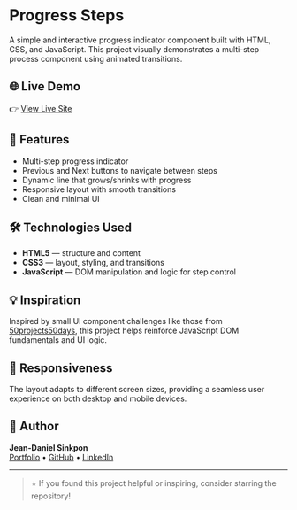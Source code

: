 # Progress Steps

A simple and interactive progress indicator component built with HTML, CSS, and JavaScript. This project visually demonstrates a multi-step process component using animated transitions.

## 🌐 Live Demo

👉 [View Live Site](https://dani-sink.github.io/progress-steps/)

## 📌 Features

- Multi-step progress indicator
- Previous and Next buttons to navigate between steps
- Dynamic line that grows/shrinks with progress
- Responsive layout with smooth transitions
- Clean and minimal UI

## 🛠 Technologies Used

- **HTML5** — structure and content
- **CSS3** — layout, styling, and transitions
- **JavaScript** — DOM manipulation and logic for step control

## 💡 Inspiration

Inspired by small UI component challenges like those from [50projects50days](https://50projects50days.com/), this project helps reinforce JavaScript DOM fundamentals and UI logic.

## 📱 Responsiveness

The layout adapts to different screen sizes, providing a seamless user experience on both desktop and mobile devices.

## 👤 Author

**Jean-Daniel Sinkpon**  
[Portfolio](https://dani-sink.github.io/my-first-portfolio/) • [GitHub](https://github.com/dani-sink) • [LinkedIn](https://linkedin.com/in/daniel-sinkpon)

---

> ⭐ If you found this project helpful or inspiring, consider starring the repository!
